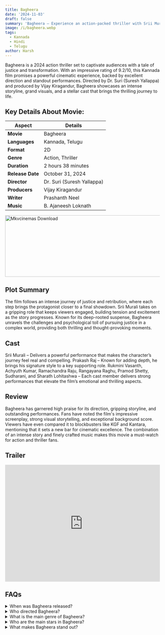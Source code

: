 ```yaml
---
title: Bagheera
date: '2024-11-03'
draft: false
summary: 'Bagheera – Experience an action-packed thriller with Srii Murali and Prakash Raj, directed by Dr. Suri. A captivating journey of justice awaits'
image: /i/bagheera.webp
tags:
  - Kannada
  - Hindi
  - Telugu
author: Harsh
---
```


Bagheera is a 2024 action thriller set to captivate audiences with a tale of justice and transformation. With an impressive rating of 9.2/10, this Kannada film promises a powerful cinematic experience, backed by excellent direction and standout performances. Directed by Dr. Suri (Suresh Yallappa) and produced by Vijay Kiragandur, Bagheera showcases an intense storyline, grand visuals, and a stellar cast that brings the thrilling journey to life.

## Key Details About Movie:

| Aspect           | Details                    |
| ---------------- | -------------------------- |
| **Movie**        | Bagheera                   |
| **Languages**    | Kannada, Telugu            |
| **Format**       | 2D                         |
| **Genre**        | Action, Thriller           |
| **Duration**     | 2 hours 38 minutes         |
| **Release Date** | October 31, 2024           |
| **Director**     | Dr. Suri (Suresh Yallappa) |
| **Producers**    | Vijay Kiragandur           |
| **Writer**       | Prashanth Neel             |
| **Music**        | B. Ajaneesh Loknath        |

<a href="https://whomeenoaglauns.com/4/8531475">
  <img src="/mkvcinemas-btn.webp" alt="Mkvcinemas Download" width="600" height="200" loading="lazy">
</a>

## Plot Summary

The film follows an intense journey of justice and retribution, where each step brings the protagonist closer to a final showdown. Srii Murali takes on a gripping role that keeps viewers engaged, building tension and excitement as the story progresses. Known for its deep-rooted suspense, Bagheera unravels the challenges and psychological toll of pursuing justice in a complex world, providing both thrilling and thought-provoking moments.

## Cast

Srii Murali – Delivers a powerful performance that makes the character’s journey feel real and compelling.
Prakash Raj – Known for adding depth, he brings his signature style to a key supporting role.
Rukmini Vasanth, Achyuth Kumar, Ramachandra Raju, Rangayana Raghu, Pramod Shetty, Sudharani, and Sharath Lohitashwa – Each cast member delivers strong performances that elevate the film’s emotional and thrilling aspects.

## Review

Bagheera has garnered high praise for its direction, gripping storyline, and outstanding performances. Fans have noted the film's impressive screenplay, strong visual storytelling, and exceptional background score. Viewers have even compared it to blockbusters like KGF and Kantara, mentioning that it sets a new bar for cinematic excellence. The combination of an intense story and finely crafted music makes this movie a must-watch for action and thriller fans.

## Trailer

<iframe width="100%" height="380" src="https://www.youtube.com/embed/CEfYokG1SF8" title={title} frameborder="0" allow="accelerometer; autoplay; clipboard-write; encrypted-media; gyroscope; picture-in-picture; web-share" referrerpolicy="strict-origin-when-cross-origin" allowfullscreen loading="lazy"></iframe>

## FAQs

<details>
  <summary>When was Bagheera released?</summary>
  <p>It was released on October 31, 2024.</p>
</details>

<details>
  <summary>Who directed Bagheera?</summary>
  <p>The film was directed by Dr. Suri (Suresh Yallappa).</p>
</details>

<details>
  <summary>What is the main genre of Bagheera?</summary>
  <p>It’s an action thriller with a focus on justice and suspense.</p>
</details>

<details>
  <summary>Who are the main stars in Bagheera?</summary>
  <p>The film stars Srii Murali, Prakash Raj, and Rukmini Vasanth, among others.</p>
</details>

<details>
  <summary>What makes Bagheera stand out?</summary>
  <p>Its compelling story, great direction, and high-quality performances make it a thrilling cinematic experience.</p>
</details>
